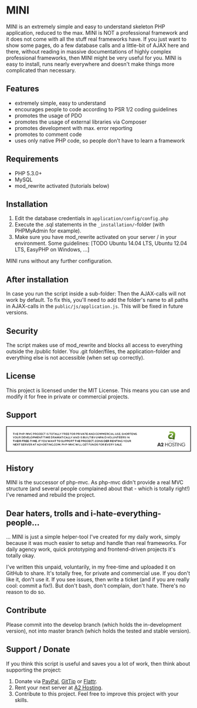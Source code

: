 # MINI

MINI is an extremely simple and easy to understand skeleton PHP application, reduced to the max.
MINI is NOT a professional framework and it does not come with all the stuff real frameworks have.
If you just want to show some pages, do a few database calls and a little-bit of AJAX here and there, without
reading in massive documentations of highly complex professional frameworks, then MINI might be very useful for you.
MINI is easy to install, runs nearly everywhere and doesn't make things more complicated than necessary.

## Features

- extremely simple, easy to understand
- encourages people to code according to PSR 1/2 coding guidelines
- promotes the usage of PDO
- promotes the usage of external libraries via Composer
- promotes development with max. error reporting
- promotes to comment code
- uses only native PHP code, so people don't have to learn a framework

## Requirements

- PHP 5.3.0+
- MySQL
- mod_rewrite activated (tutorials below)

## Installation

1. Edit the database credentials in `application/config/config.php`
2. Execute the .sql statements in the `_installation/`-folder (with PHPMyAdmin for example).
3. Make sure you have mod_rewrite activated on your server / in your environment. Some guidelines:
   [TODO Ubuntu 14.04 LTS, Ubuntu 12.04 LTS, EasyPHP on Windows, ...]

MINI runs without any further configuration.

## After installation

In case you run the script inside a sub-folder: Then the AJAX-calls will not work by default. To fix this, you'll need
to add the folder's name to all paths in AJAX-calls in the `public/js/application.js`. This will be fixed in future
versions.

## Security

The script makes use of mod_rewrite and blocks all access to everything outside the /public folder.
You .git folder/files, the application-folder and everything else is not accessible (when set up correctly).

## License

This project is licensed under the MIT License.
This means you can use and modify it for free in private or commercial projects.

## Support

[![Donate by server affiliate sale](_tutorial/support-a2hosting.png)](https://affiliates.a2hosting.com/idevaffiliate.php?id=4471&url=579)

## History

MINI is the successor of php-mvc. As php-mvc didn't provide a real MVC structure (and several people complained
about that - which is totally right!) I've renamed and rebuild the project.

## Dear haters, trolls and i-hate-everything-people...

... MINI is just a simple helper-tool I've created for my daily work, simply because it was much easier to setup and
handle than real frameworks. For daily agency work, quick prototyping and frontend-driven projects it's totally okay.

I've written this unpaid, voluntarily, in my free-time and uploaded it on GitHub to share.
It's totally free, for private and commercial use. If you don't like it, don't use it.
If you see issues, then write a ticket (and if you are really cool: commit
a fix!). But don't bash, don't complain, don't hate. There's no reason to do so.

## Contribute

Please commit into the develop branch (which holds the in-development version), not into master branch
(which holds the tested and stable version).

## Support / Donate

If you think this script is useful and saves you a lot of work, then think about supporting the project:

1. Donate via [PayPal](https://www.paypal.com/cgi-bin/webscr?cmd=_s-xclick&hosted_button_id=P5YLUK4MW3LDG), [GitTip](https://www.gittip.com/Panique/) or [Flattr](https://flattr.com/submit/auto?user_id=panique&url=https%3A%2F%2Fgithub.com%2Fpanique%2Fphp-mvc).
2. Rent your next server at [A2 Hosting](http://www.a2hosting.com/4471.html).
3. Contribute to this project. Feel free to improve this project with your skills.

